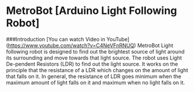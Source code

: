 # MetroBot [Arduino Light Following Robot]
###Introduction [You can watch Video in YouTube] (https://www.youtube.com/watch?v=C4NeVFnRNUQ)
MetroBot Light following robot is designed to find out the brightest source of light around its surrounding and move towards that light source.
The robot uses Light De-pendent Resistors (LDR) to find out the light source.
It works on the principle that the resistance of a LDR which changes on the amount of light that falls on it. 
In general, the resistance of LDR goes minimum when the maximum amount of light falls on it and maximum when no light falls on it.

